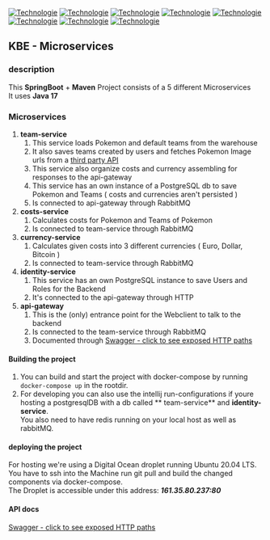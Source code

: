 [![Technologie](https://img.shields.io/badge/2.6.6-Spring_Boot-blue)](https://spring.io/projects/spring-boot)
[![Technologie](https://img.shields.io/badge/Maven-brown)](https://maven.apache.org/)
[![Technologie](https://img.shields.io/badge/redis-red)](https://redis.io/)
[![Technologie](https://img.shields.io/badge/RabbitMQ-brightgreen)](https://www.rabbitmq.com/)
[![Technologie](https://img.shields.io/badge/-Digital_Ocean-lightblue)](https://www.digitalocean.com/)
[![Technologie](https://img.shields.io/badge/-Nginx-orange)](https://www.nginx.com/)
[![Technologie](https://img.shields.io/badge/13-PostgreSQL-lightgrey)](https://www.postgresql.org/)
[![Technologie](https://img.shields.io/badge/2.0-Docker-red)](https://react-icons.github.io/react-icons)

## KBE - Microservices

### description

This **SpringBoot** + **Maven** Project consists of a 5 different Microservices<br/>
It uses **Java 17** <br/>

### Microservices

1. **team-service**
    1. This service loads Pokemon and default teams from the warehouse
    2. It also saves teams created by users and fetches Pokemon Image urls from a [third party API](https://pokeapi.co/)
    3. This service also organize costs and currency assembling for responses to the api-gateway
    4. This service has an own instance of a PostgreSQL db to save Pokemon and Teams ( costs and currencies aren't
       persisted )
    5. Is connected to api-gateway through RabbitMQ
2. **costs-service**
    1. Calculates costs for Pokemon and Teams of Pokemon
    2. Is connected to team-service through RabbitMQ
3. **currency-service**
    1. Calculates given costs into 3 different currencies ( Euro, Dollar, Bitcoin )
    2. Is connected to team-service through RabbitMQ
4. **identity-service**
    1. This service has an own PostgreSQL instance to save Users and Roles for the Backend
    2. It's connected to the api-gateway through HTTP
5. **api-gateway**
    1. This is the (only) entrance point for the Webclient to talk to the backend
    2. Is connected to the team-service through RabbitMQ
    3. Documented through [Swagger - click to see exposed HTTP paths](http://161.35.80.237/swagger-ui/index.html)

#### Building the project

1. You can build and start the project with docker-compose by running  `docker-compose up` in the rootdir. <br/>
2. For developing you can also use the intellij run-configurations if youre hosting a postgresqlDB with a db called **
   team-service** and **identity-service**.</br>
   You also need to have redis running on your local host as well as rabbitMQ.

#### deploying the project

For hosting we're using a Digital Ocean droplet running Ubuntu 20.04 LTS. You have to ssh into the Machine run git pull
and build the changed components via docker-compose. </br>
The Droplet is accessible under this address:  **_161.35.80.237:80_**

#### API docs

[Swagger - click to see exposed HTTP paths](http://161.35.80.237/swagger-ui/index.html)
